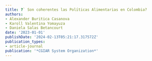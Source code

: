 ```yaml
---
title: ?` Son coherentes las Polı́ticas Alimentarias en Colombia?
authors:
- Alexander Buritica Casanova
- Karoll Valentina Yomayuza
- Daniela Salas Betancourt
date: '2023-01-01'
publishDate: '2024-02-13T05:21:17.317572Z'
publication_types:
- article-journal
publication: '*CGIAR System Organization*'
---
```

